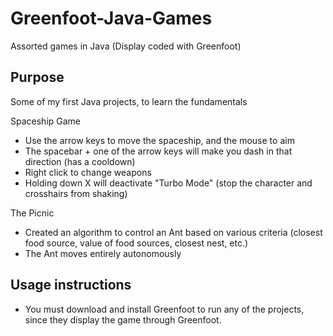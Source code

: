 # Greenfoot-Java-Games
Assorted games in Java (Display coded with Greenfoot)

## Purpose
Some of my first Java projects, to learn the fundamentals

Spaceship Game
* Use the arrow keys to move the spaceship, and the mouse to aim
* The spacebar + one of the arrow keys will make you dash in that direction (has a cooldown)
* Right click to change weapons
* Holding down X will deactivate "Turbo Mode" (stop the character and crosshairs from shaking)

The Picnic
* Created an algorithm to control an Ant based on various criteria (closest food source, value of food sources, closest nest, etc.)
* The Ant moves entirely autonomously

## Usage instructions
* You must download and install Greenfoot to run any of the projects, since they display the game through Greenfoot.
